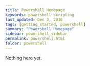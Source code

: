 ```yaml
---
title: Powershell Homepage
keywords: powershell scripting
last_updated: Dec 3, 2018
tags: [getting_started, powershell]
summary: "Powershell Homepage"
sidebar: powershell_sidebar
permalink: powershell.html
folder: powershell
---
```


Nothing here yet.